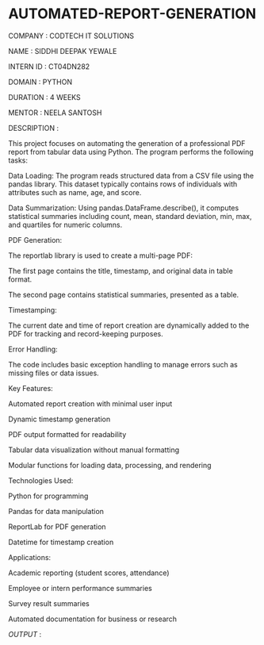 # AUTOMATED-REPORT-GENERATION

COMPANY : CODTECH IT SOLUTIONS

NAME : SIDDHI DEEPAK YEWALE

INTERN ID : CT04DN282

DOMAIN : PYTHON

DURATION : 4 WEEKS

MENTOR : NEELA SANTOSH

DESCRIPTION :

This project focuses on automating the generation of a professional PDF report from tabular data using Python. The program performs the following tasks:

Data Loading:
The program reads structured data from a CSV file using the pandas library. This dataset typically contains rows of individuals with attributes such as name, age, and score.

Data Summarization:
Using pandas.DataFrame.describe(), it computes statistical summaries including count, mean, standard deviation, min, max, and quartiles for numeric columns.

PDF Generation:

The reportlab library is used to create a multi-page PDF:

The first page contains the title, timestamp, and original data in table format.

The second page contains statistical summaries, presented as a table.

Timestamping:

The current date and time of report creation are dynamically added to the PDF for tracking and record-keeping purposes.

Error Handling:

The code includes basic exception handling to manage errors such as missing files or data issues.

Key Features:

Automated report creation with minimal user input

Dynamic timestamp generation

PDF output formatted for readability

Tabular data visualization without manual formatting

Modular functions for loading data, processing, and rendering

Technologies Used:

Python for programming

Pandas for data manipulation

ReportLab for PDF generation

Datetime for timestamp creation

Applications:

Academic reporting (student scores, attendance)

Employee or intern performance summaries

Survey result summaries

Automated documentation for business or research

*OUTPUT* : 




